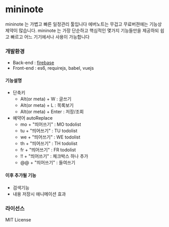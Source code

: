 # mininote
mininote 는 가볍고 빠른 일정관리 툴입니다
에버노트는 무겁고 무료버젼에는 기능상 제약이 많습니다. mininote 는 가장 단순하고 핵심적인 몇가지 기능들만을 제공하되 쉽고 빠르고 어느 기기에서나 사용이 가능합니다


### 개발환경
* Back-end : [firebase](https://firebase.google.com)
* Front-end : es6, requirejs, babel, vuejs


#### 기능설명
* 단축키
  * Alt(or meta) + W : 글쓰기
  * Alt(or meta) + L : 목록보기
  * Alt(or meta) + Enter : 저장/조회
* 예약어 autoReplace
  * mo + "띄어쓰기" :  MO todolist
  * tu + "띄어쓰기" :  TU todolist
  * we + "띄어쓰기" :  WE todolist
  * th + "띄어쓰기" :  TH todolist
  * fr + "띄어쓰기" :  FR todolist
  * !! + "띄어쓰기" : 체크박스 하나 추가
  * @@ + "띄어쓰기" : 들여쓰기


#### 이후 추가될 기능
* 검색기능
* 내용 저장시 애니메이션 효과


### 라이선스
MIT License
